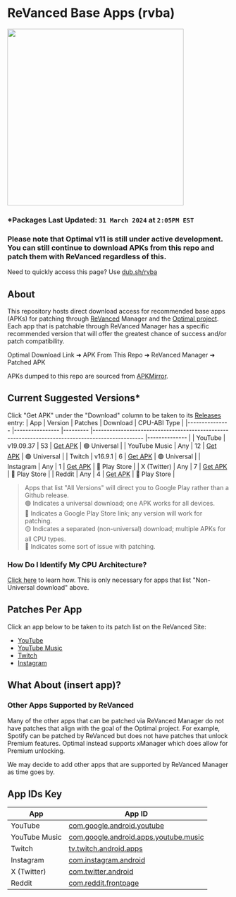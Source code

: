 # ReVanced Base Apps (rvba)
<img src="https://github.com/gabefletch/rvba/assets/38300939/f10cc6fa-c59b-4d28-b8a9-4b2d856efe49" width=400><br>

### *Packages Last Updated: `31 March 2024` at `2:05PM EST`
### Please note that Optimal v11 is still under active development. You can still continue to download APKs from this repo and patch them with ReVanced regardless of this.
Need to quickly access this page? Use [dub.sh/rvba](https://dub.sh/rvba)

## About
This repository hosts direct download access for recommended base apps (APKs) for patching through [ReVanced](https://revanced.app) Manager and the [Optimal project](https://github.com/gabefletch/optimal-v11). Each app that is patchable through ReVanced Manager has a specific recommended version that will offer the greatest chance of success and/or patch compatibility.<br>

Optimal Download Link ➜ APK From This Repo ➜ ReVanced Manager ➜ Patched APK<br>

APKs dumped to this repo are sourced from [APKMirror](https://apkmirror.com).

## Current Suggested Versions*
Click "Get APK" under the "Download" column to be taken to its [Releases](https://github.com/gabefletch/ReVanced-BaseApps/releases) entry:
| App           	| Version        	| Patches 	| Download                                                                                       	| CPU-ABI Type 	|
|---------------	|----------------	|---------	|------------------------------------------------------------------------------------------------	|--------------	|
| YouTube       	| v19.09.37      	| 53      	| [Get APK](https://github.com/gabefletch/rvba/releases/tag/YT-v19.09.37)                        	| 🟢 Universal  	|
| YouTube Music 	| Any            	| 12      	| [Get APK](https://play.google.com/store/apps/details?id=com.google.android.apps.youtube.music) 	| 🟢 Universal  	|
| Twitch        	| v16.9.1        	| 6       	| [Get APK](https://github.com/gabefletch/rvba/releases/tag/TW-v16.9.1)                          	| 🟢 Universal  	|
| Instagram     	| Any 	| 1       	| [Get APK](https://play.google.com/store/apps/details?id=com.instagram.android)                  	| 🔵 Play Store  	|
| X (Twitter)   	| Any            	| 7       	| [Get APK](https://play.google.com/store/apps/details?id=com.twitter.android)                   	| 🔵 Play Store  	|
| Reddit        	| Any            	| 4       	| [Get APK](https://play.google.com/store/apps/details?id=com.reddit.frontpage)                  	| 🔵 Play Store  	|

> Apps that list "All Versions" will direct you to Google Play rather than a Github release.<br>
🟢 Indicates a universal download; one APK works for all devices.<br>
🔵 Indicates a Google Play Store link; any version will work for patching.<br>
🟡 Indicates a separated (non-universal) download; multiple APKs for all CPU types.<br>
🔴 Indicates some sort of issue with patching.<br>

### How Do I Identify My CPU Architecture?
[Click here](https://github.com/gabefletch/ReVanced-BaseApps/blob/main/cpu-arch-help.md) to learn how. This is only necessary for apps that list "Non-Universal download" above.
## Patches Per App
Click an app below to be taken to its patch list on the ReVanced Site:
- [YouTube](https://revanced.app/patches?pkg=com.google.android.youtube) 
- [YouTube Music](https://revanced.app/patches?pkg=com.google.android.apps.youtube.music) 
- [Twitch](https://revanced.app/patches?pkg=tv.twitch.android.app)
- [Instagram](https://revanced.app/patches?pkg=com.instagram.android)

## What About (insert app)?
### Other Apps Supported by ReVanced
Many of the other apps that can be patched via ReVanced Manager do not have patches that align with the goal of the Optimal project. For example, Spotify can be patched by ReVanced but does not have patches that unlock Premium features. Optimal instead supports xManager which does allow for Premium unlocking.<br>

We may decide to add other apps that are supported by ReVanced Manager as time goes by.

## App IDs Key
| App           	| App ID                                                                                                                       	|
|---------------	|------------------------------------------------------------------------------------------------------------------------------	|
| YouTube       	| [com.google.android.youtube](https://play.google.com/store/apps/details?id=com.google.android.youtube)                       	|
| YouTube Music 	| [com.google.android.apps.youtube.music](https://play.google.com/store/apps/details?id=com.google.android.apps.youtube.music) 	|
| Twitch        	| [tv.twitch.android.apps](https://play.google.com/store/apps/details?id=tv.twitch.android.apps)                               	|
| Instagram     	| [com.instagram.android](https://play.google.com/store/apps/details?id=com.instagram.android)                                 	|
| X (Twitter)   	| [com.twitter.android](https://play.google.com/store/apps/details?id=com.twitter.android)                                     	|
| Reddit        	| [com.reddit.frontpage](https://play.google.com/store/apps/details?id=com.reddit.frontpage)                                   	|
